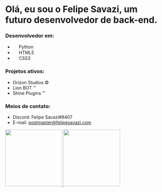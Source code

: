 # Olá, eu sou o Felipe Savazi, um futuro desenvolvedor de back-end.

### Desenvolvedor em: 

- <img src="https://cdn.discordapp.com/attachments/884562553773117461/888905411888046110/5848152fcef1014c0b5e4967.png" width="15"> Python
- <img src="https://cdn.discordapp.com/attachments/884562553773117461/888908971769999400/html5-logo-8.png" width="15"> HTML5
- <img src="https://cdn.discordapp.com/attachments/884562553773117461/888909786266103888/141-1415372_css3-icon-png.png" width="15"> CSS3

### Projetos ativos: 

- Orizon Studios ©
- Lion BOT ™
- Shine Plugins &#8482;

### Meios de contato:

- Discord: Felipe Savazi#9407
- E-mail: postmaster@felipesavazi.com

<div>
  <a href="https://github.com/FelipeSavazii">
  <img height="180em" src="https://github-readme-stats.vercel.app/api?username=FelipeSavazii&show_icons=true&theme=tokyonight&include_all_commits=true&count_private=true"/>
  <img height="180em" src="https://github-readme-stats.vercel.app/api/top-langs/?username=FelipeSavazii&layout=compact&langs_count=7&theme=tokyonight"/>
</div>

